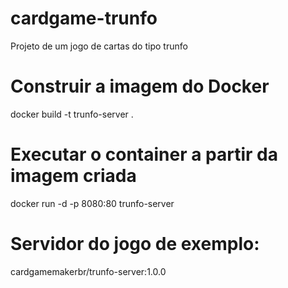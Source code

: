 # cardgame-trunfo
Projeto de um jogo de cartas do tipo trunfo

# Construir a imagem do Docker
docker build -t trunfo-server .

# Executar o container a partir da imagem criada
docker run -d -p 8080:80 trunfo-server

# Servidor do jogo de exemplo:
cardgamemakerbr/trunfo-server:1.0.0
